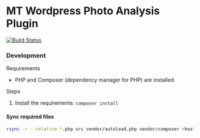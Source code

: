 # MT Wordpress Photo Analysis Plugin

[![Build Status](https://travis-ci.org/MirosTruckstop/mt-wp-photo-analysis-plugin.svg?branch=master)](https://travis-ci.org/MirosTruckstop/mt-wp-photo-analysis-plugin)

### Development

Requirements
* PHP and Composer (dependency manager for PHP) are installed

Steps
1. Install the requirements: `composer install`

#### Sync required files

```sh
rsync -r --relative *.php src vendor/autoload.php vendor/composer <host>:<wordpress-dir>/wp-content/plugins/mt-wp-photo-analysis/
```
